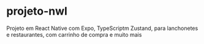 # projeto-nwl
Projeto em React Native com Expo, TypeScriptm Zustand, para lanchonetes e restaurantes, com carrinho de compra e muito mais
